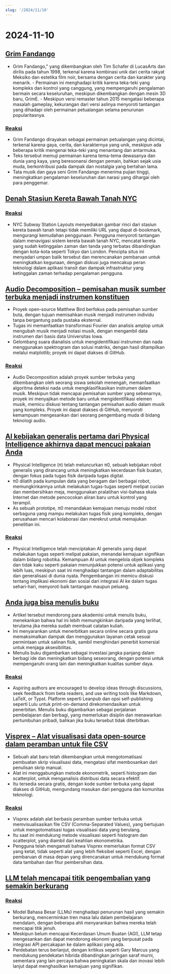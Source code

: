 ```yaml
---
slug: '/2024/11/10'
---
```


# 2024-11-10

## [Grim Fandango](https://www.filfre.net/2024/11/grim-fandango/)

- Grim Fandango," yang dikembangkan oleh Tim Schafer di LucasArts dan dirilis pada tahun 1998, terkenal karena kombinasi unik dari cerita rakyat Meksiko dan estetika film noir, bersama dengan cerita dan karakter yang menarik. - Permainan ini menghadapi kritik karena teka-teki yang kompleks dan kontrol yang canggung, yang mempengaruhi pengalaman bermain secara keseluruhan, meskipun dikembangkan dengan mesin 3D baru, GrimE. - Meskipun versi remaster tahun 2015 mengatasi beberapa masalah gameplay, kekurangan dari versi aslinya menyoroti tantangan yang dihadapi oleh permainan petualangan selama penurunan popularitasnya.

### [Reaksi](https://news.ycombinator.com/item?id=42097261)

- Grim Fandango dirayakan sebagai permainan petualangan yang dicintai, terkenal karena gaya, cerita, dan karakternya yang unik, meskipun ada beberapa kritik mengenai teka-teki yang menantang dan antarmuka.
- Teks tersebut memuji permainan karena tema-tema dewasanya dan dunia yang kaya, yang beresonansi dengan pemain, bahkan sejak usia muda, berkontribusi pada dampak dan nostalgia yang bertahan lama.
- Tata musik dan gaya seni Grim Fandango menerima pujian tinggi, meningkatkan pengalaman keseluruhan dan narasi yang dihargai oleh para penggemar.

## [Denah Stasiun Kereta Bawah Tanah NYC](http://www.projectsubwaynyc.com/gallery)

### [Reaksi](https://news.ycombinator.com/item?id=42096717)

- NYC Subway Station Layouts menyediakan gambar rinci dari stasiun kereta bawah tanah tetapi tidak memiliki URL yang dapat di-bookmark, mengurangi kemudahan penggunaan. Pengguna menyoroti tantangan dalam menavigasi sistem kereta bawah tanah NYC, mencatat kereta yang sudah ketinggalan zaman dan tanda yang terbatas dibandingkan dengan kota-kota seperti Tokyo dan London. Pencipta situs ini menyadari umpan balik tersebut dan merencanakan pembaruan untuk meningkatkan kegunaan, dengan diskusi juga mencakup peran teknologi dalam aplikasi transit dan dampak infrastruktur yang ketinggalan zaman terhadap pengalaman pengguna.

## [Audio Decomposition – pemisahan musik sumber terbuka menjadi instrumen konstituen](https://matthew-bird.com/blogs/Audio-Decomposition.html)

- Proyek open-source Matthew Bird berfokus pada pemisahan sumber buta, dengan tujuan memisahkan musik menjadi instrumen individu tanpa bergantung pada pustaka eksternal.
- Tugas ini memanfaatkan transformasi Fourier dan analisis amplop untuk mengubah musik menjadi notasi musik, dengan mengambil data instrumen dari basis data Universitas Iowa.
- Gelombang suara dianalisis untuk mengidentifikasi instrumen dan nada menggunakan spektrogram dan solusi matriks, dengan hasil ditampilkan melalui matplotlib; proyek ini dapat diakses di GitHub.

### [Reaksi](https://news.ycombinator.com/item?id=42098491)

- Audio Decomposition adalah proyek sumber terbuka yang dikembangkan oleh seorang siswa sekolah menengah, memanfaatkan algoritma deteksi nada untuk mengklasifikasikan instrumen dalam musik. Meskipun tidak mencapai pemisahan sumber yang sebenarnya, proyek ini menyajikan metode baru untuk mengidentifikasi elemen musik, memicu diskusi tentang tantangan pemisahan audio dalam musik yang kompleks. Proyek ini dapat diakses di GitHub, menyoroti kemampuan mengesankan dari seorang pengembang muda di bidang teknologi audio.

## [AI kebijakan generalis pertama dari Physical Intelligence akhirnya dapat mencuci pakaian Anda](https://www.physicalintelligence.company/blog/pi0)

- Physical Intelligence (π) telah meluncurkan π0, sebuah kebijakan robot generalis yang dirancang untuk meningkatkan kecerdasan fisik buatan, dengan fokus pada tugas fisik daripada tugas digital.
- π0 dilatih pada kumpulan data yang beragam dari berbagai robot, memungkinkannya untuk melakukan tugas-tugas seperti melipat cucian dan membersihkan meja, menggunakan pralatihan visi-bahasa skala Internet dan metode pencocokan aliran baru untuk kontrol yang terampil.
- As sebuah prototipe, π0 menandakan kemajuan menuju model robot serbaguna yang mampu melakukan tugas fisik yang kompleks, dengan perusahaan mencari kolaborasi dan merekrut untuk memajukan penelitian ini.

### [Reaksi](https://news.ycombinator.com/item?id=42098236)

- Physical Intelligence telah menciptakan AI generalis yang dapat melakukan tugas seperti melipat pakaian, menandai kemajuan signifikan dalam bidang robotika. Kemampuan AI untuk mengelola objek kompleks dan tidak kaku seperti pakaian menunjukkan potensi untuk aplikasi yang lebih luas, meskipun saat ini menghadapi tantangan dalam adaptabilitas dan generalisasi di dunia nyata. Pengembangan ini memicu diskusi tentang implikasi ekonomi dan sosial dari integrasi AI ke dalam tugas sehari-hari, menyoroti baik tantangan maupun peluang.

## [Anda juga bisa menulis buku](https://parentheticallyspeaking.org/articles/write-a-book/)

- Artikel tersebut mendorong para akademisi untuk menulis buku, menekankan bahwa hal ini lebih memungkinkan daripada yang terlihat, terutama jika mereka sudah membuat catatan kuliah.
- Ini menyarankan untuk menerbitkan secara online secara gratis guna memaksimalkan dampak dan menggunakan layanan cetak sesuai permintaan untuk salinan fisik, sambil menghindari penerbit komersial untuk menjaga aksesibilitas.
- Menulis buku digambarkan sebagai investasi jangka panjang dalam berbagi ide dan meningkatkan bidang seseorang, dengan potensi untuk mempengaruhi orang lain dan meningkatkan kualitas sumber daya.

### [Reaksi](https://news.ycombinator.com/item?id=42096915)

- Aspiring authors are encouraged to develop ideas through discussions, seek feedback from beta readers, and use writing tools like Markdown, LaTeX, or Typst. Platform seperti Leanpub dan opsi self-publishing seperti Lulu untuk print-on-demand direkomendasikan untuk penerbitan. Menulis buku digambarkan sebagai perjalanan pembelajaran dan berbagi, yang memerlukan disiplin dan menawarkan pertumbuhan pribadi, bahkan jika buku tersebut tidak diterbitkan.

## [Visprex – Alat visualisasi data open-source dalam peramban untuk file CSV](https://docs.visprex.com/)

- Sebuah alat baru telah dikembangkan untuk mengotomatisasi pembuatan skrip visualisasi data, mengatasi sifat membosankan dari penulisan skrip manual.
- Alat ini menggabungkan metode ekonometrik, seperti histogram dan scatterplot, untuk menganalisis distribusi data secara efektif.
- Itu tersedia secara gratis, dengan kode sumber terbuka yang dapat diakses di GitHub, mengundang masukan dari pengguna dan komunitas teknologi.

### [Reaksi](https://news.ycombinator.com/item?id=42096837)

- Visprex adalah alat berbasis peramban sumber terbuka untuk memvisualisasikan file CSV (Comma-Separated Values), yang bertujuan untuk mengotomatisasi tugas visualisasi data yang berulang.
- Itu saat ini mendukung metode visualisasi seperti histogram dan scatterplot, yang diambil dari keahlian ekonometrika.
- Pengguna telah mengamati bahwa Visprex memerlukan format CSV yang ketat, tidak seperti alat yang lebih fleksibel seperti Excel, dengan pembaruan di masa depan yang direncanakan untuk mendukung format data tambahan dan fitur pembersihan data.

## [LLM telah mencapai titik pengembalian yang semakin berkurang](https://garymarcus.substack.com/p/confirmed-llms-have-indeed-reached)

### [Reaksi](https://news.ycombinator.com/item?id=42097774)

- Model Bahasa Besar (LLMs) menghadapi penurunan hasil yang semakin berkurang, mencerminkan tren masa lalu dalam pembelajaran mendalam, dengan beberapa ahli menyarankan bahwa mereka telah mencapai titik jenuh.
- Meskipun belum mencapai Kecerdasan Umum Buatan (AGI), LLM tetap mengesankan dan dapat mendorong ekonomi yang berpusat pada integrasi API percakapan ke dalam aplikasi yang ada.
- Perdebatan terus berlanjut, dengan kritikus seperti Gary Marcus yang mendukung pendekatan hibrida dibandingkan jaringan saraf murni, sementara yang lain percaya bahwa peningkatan skala dan inovasi lebih lanjut dapat menghasilkan kemajuan yang signifikan.

<head>
  <meta property="og:title" content="Grim Fandango" />
  <meta property="og:type" content="website" />
  <meta property="og:image" content="https://og.cho.sh/api/og/?title=Grim%20Fandango&subheading=Minggu%2C%2010%20November%202024%3A%20Ringkasan%20Berita%20Peretas" />
</head>
